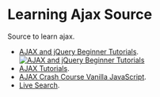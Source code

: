 # Learning Ajax Source

Source to learn ajax. 

  - [AJAX and jQuery Beginner Tutorials](https://www.youtube.com/watch?v=Ku9TQf-JSGc&list=PLHPcpp4e3JVpXbtgyD-k-nCmwpbbMIHOh " AJAX and jQuery Beginner Tutorials"). 
    [![AJAX and jQuery Beginner Tutorials](https://img.youtube.com/vi/Ku9TQf-JSGc/maxresdefault.jpg)](https://www.youtube.com/watch?v=Ku9TQf-JSGc&list=PLHPcpp4e3JVpXbtgyD-k-nCmwpbbMIHOh "AJAX and jQuery Beginner Tutorials")
  - [AJAX Tutorials](https://www.youtube.com/watch?v=tNKD0kfel6o&list=PL0eyrZgxdwhyeIDc3EA4XGsI9HoWLc6nF " AJAX Tutorials"). 
  - [AJAX Crash Course Vanilla JavaScript](https://www.youtube.com/watch?v=82hnvUYY6QA " AJAX Crash Course Vanilla JavaScript"). 
  - [Live Search](https://www.youtube.com/watch?v=XR8h21VFJ9c " Live Search in PHP using AJAX"). 
